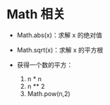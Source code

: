 <!--
 * @Descripttion: 记录一下有些遗忘的API，笔试时忘记很尴尬
 * @Author: ycc
 * @Date: 2022-02-11 16:02:37
 * @LastEditTime: 2022-03-31 10:50:04
-->

# Math 相关

- Math.abs(x)：求解 x 的绝对值
- Math.sqrt(x)：求解 x 的平方根

- 获得一个数的平方：
  1. n \* n
  2. n \*\* 2
  3. Math.pow(n,2)

